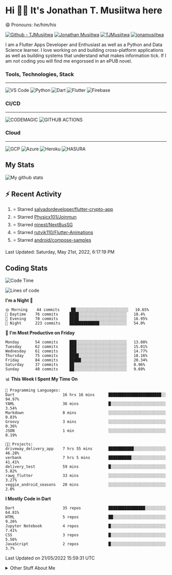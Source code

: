 # Hi 👋🏾 It's Jonathan T. Musiitwa here 

😄 Pronouns: *he/him/his*

[![Github - TJMusiitwa](https://img.shields.io/badge/TJMusiitwa-2ea44f?logo=github)](https://github.com/TJMusiitwa)  [![Jonathan Musiitwa](https://img.shields.io/badge/Jonathan_Musiitwa-blue?logo=linkedin&logoColor=lightblue)](https://www.linkedin.com/in/jonathan-musiitwa-a1107610a/)  [![TJMusiitwa](https://img.shields.io/badge/TJMusiitwa-lightblue?logo=twitter&logoColor=white)](https://twitter.com/TJMusiitwa)
[![jonamusiitwa](https://img.shields.io/badge/jonamusiitwa-white?logo=microsoft-outlook&logoColor=blue)](mailto:jonamusiitwa@outlook.com)




I am a Flutter Apps Developer and Enthusiast as well as a Python and Data Science learner. I love working on and building cross-platform applications as well as building systems that understand what makes information tick. If I am not coding you will find me engorssed in an ePUB novel.

### Tools, Technologies, Stack
<hr>

![VS Code](https://img.shields.io/badge/VS_Code-blue?style=for-the-badge&logo=visual-studio-code) ![Python](https://img.shields.io/badge/Python-lightgrey?style=for-the-badge&logo=python)  ![Dart](https://img.shields.io/badge/Dart-informational?style=for-the-badge&logo=dart) ![Flutter](https://img.shields.io/badge/Flutter-informational?style=for-the-badge&logo=flutter)  ![Firebase](https://img.shields.io/badge/Firebase-yellow?style=for-the-badge&logo=firebase&)
### CI/CD
<hr>

![CODEMAGIC](https://img.shields.io/badge/CODEMAGIC-orange?style=for-the-badge&logo=codemagic&logoColor=white) ![GITHUB ACTIONS](https://img.shields.io/badge/GITHUB_ACTIONS-black?style=for-the-badge&logo=github-actions&logoColor=white)

### Cloud
<hr>

![GCP](https://img.shields.io/badge/Google_Cloud-lightgrey?style=for-the-badge&logo=google-cloud) ![Azure](https://img.shields.io/badge/Microsoft_Azure-lightblue?style=for-the-badge&logo=microsoft-azure) ![Heroku](https://img.shields.io/badge/Heroku-purple?style=for-the-badge&logo=heroku) ![HASURA](https://img.shields.io/badge/HASURA-lightblue?style=for-the-badge&logo=hasura&logoColor=white)

## My Stats

![My github stats](https://github-readme-stats.vercel.app/api?username=TJMusiitwa&show_icons=true&count_private=true&theme=algolia)

## ⚡ Recent Activity
<!--RECENT_ACTIVITY:start-->
1. ⭐ Starred [salvadordeveloper/flutter-crypto-app](https://github.com/salvadordeveloper/flutter-crypto-app)
2. ⭐ Starred [Physicx101/Joinmun](https://github.com/Physicx101/Joinmun)
3. ⭐ Starred [ninest/NextBusSG](https://github.com/ninest/NextBusSG)
4. ⭐ Starred [rutvik110/Flutter-Animations](https://github.com/rutvik110/Flutter-Animations)
5. ⭐ Starred [android/compose-samples](https://github.com/android/compose-samples)
<!--RECENT_ACTIVITY:end-->

<!--RECENT_ACTIVITY:last_update-->
Last Updated: Saturday, May 21st, 2022, 6:17:19 PM
<!--RECENT_ACTIVITY:last_update_end-->

## Coding Stats
<!--START_SECTION:waka-->
![Code Time](http://img.shields.io/badge/Code%20Time-0%20secs-blue)

![Lines of code](https://img.shields.io/badge/From%20Hello%20World%20I%27ve%20Written-5%20Million%20lines%20of%20code-blue)

**I'm a Night 🦉** 

```text
🌞 Morning    44 commits     ██░░░░░░░░░░░░░░░░░░░░░░░   10.65% 
🌆 Daytime    76 commits     ████░░░░░░░░░░░░░░░░░░░░░   18.4% 
🌃 Evening    70 commits     ████░░░░░░░░░░░░░░░░░░░░░   16.95% 
🌙 Night      223 commits    █████████████░░░░░░░░░░░░   54.0%

```
📅 **I'm Most Productive on Friday** 

```text
Monday       54 commits     ███░░░░░░░░░░░░░░░░░░░░░░   13.08% 
Tuesday      62 commits     ███░░░░░░░░░░░░░░░░░░░░░░   15.01% 
Wednesday    61 commits     ███░░░░░░░░░░░░░░░░░░░░░░   14.77% 
Thursday     75 commits     ████░░░░░░░░░░░░░░░░░░░░░   18.16% 
Friday       84 commits     █████░░░░░░░░░░░░░░░░░░░░   20.34% 
Saturday     37 commits     ██░░░░░░░░░░░░░░░░░░░░░░░   8.96% 
Sunday       40 commits     ██░░░░░░░░░░░░░░░░░░░░░░░   9.69%

```


📊 **This Week I Spent My Time On** 

```text
💬 Programming Languages: 
Dart                     16 hrs 16 mins      ███████████████████████░░   94.97% 
YAML                     36 mins             █░░░░░░░░░░░░░░░░░░░░░░░░   3.54% 
Markdown                 8 mins              ░░░░░░░░░░░░░░░░░░░░░░░░░   0.83% 
Groovy                   3 mins              ░░░░░░░░░░░░░░░░░░░░░░░░░   0.36% 
JSON                     1 min               ░░░░░░░░░░░░░░░░░░░░░░░░░   0.19%

🐱‍💻 Projects: 
driveway_delivery_app    7 hrs 55 mins       ███████████░░░░░░░░░░░░░░   46.28% 
verbank                  7 hrs 5 mins        ██████████░░░░░░░░░░░░░░░   41.41% 
delivery_test            59 mins             █░░░░░░░░░░░░░░░░░░░░░░░░   5.82% 
rawg_flutter             33 mins             ░░░░░░░░░░░░░░░░░░░░░░░░░   3.27% 
veggie_android_seasons   20 mins             ░░░░░░░░░░░░░░░░░░░░░░░░░   2.0%

```

**I Mostly Code in Dart** 

```text
Dart                     35 repos            ████████████████░░░░░░░░░   64.81% 
HTML                     5 repos             ██░░░░░░░░░░░░░░░░░░░░░░░   9.26% 
Jupyter Notebook         4 repos             █░░░░░░░░░░░░░░░░░░░░░░░░   7.41% 
CSS                      3 repos             █░░░░░░░░░░░░░░░░░░░░░░░░   5.56% 
JavaScript               2 repos             █░░░░░░░░░░░░░░░░░░░░░░░░   3.7%

```



 Last Updated on 21/05/2022 15:59:31 UTC
<!--END_SECTION:waka-->

<details>
  <summary>Other Stuff About Me</summary>
  
- Preference for e-books over physical books.
  
 - While Coding, Listening Music and developing useful code. ⭐️
  
  - Reading Novels, Action and Adventure, Autobiography & Biography, Comics, Detective and Mystery, Fantasy, Romance, Sci-Fi...pretty much if you know my novel genres, you already know all my movie and tv genres as well. 😉
  
  - I have a surprising affinity for musical artisits whose names start with the letter '**J**'.
  - A big Formula 1 🏎 fan...a great need for speed. Go Team **MercedesAMG**
 </details>
